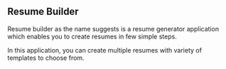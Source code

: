 ## Resume Builder

Resume builder as the name suggests is a resume generator application which enables you to create resumes in few simple steps.

In this application, you can create multiple resumes with variety of templates to choose from.
